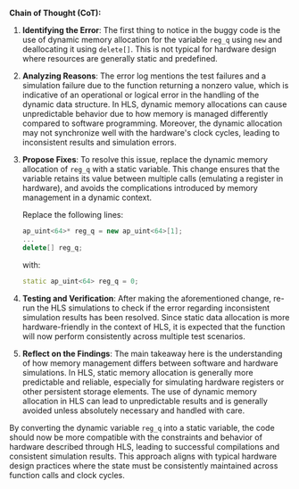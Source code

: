 **Chain of Thought (CoT):**

1. **Identifying the Error**:
   The first thing to notice in the buggy code is the use of dynamic memory allocation for the variable `reg_q` using `new` and deallocating it using `delete[]`. This is not typical for hardware design where resources are generally static and predefined.

2. **Analyzing Reasons**:
   The error log mentions the test failures and a simulation failure due to the function returning a nonzero value, which is indicative of an operational or logical error in the handling of the dynamic data structure. In HLS, dynamic memory allocations can cause unpredictable behavior due to how memory is managed differently compared to software programming. Moreover, the dynamic allocation may not synchronize well with the hardware's clock cycles, leading to inconsistent results and simulation errors.

3. **Propose Fixes**:
   To resolve this issue, replace the dynamic memory allocation of `reg_q` with a static variable. This change ensures that the variable retains its value between multiple calls (emulating a register in hardware), and avoids the complications introduced by memory management in a dynamic context.
   
   Replace the following lines:
   ```cpp
   ap_uint<64>* reg_q = new ap_uint<64>[1];
   ...
   delete[] reg_q;
   ```
   with:
   ```cpp
   static ap_uint<64> reg_q = 0;
   ```

4. **Testing and Verification**:
   After making the aforementioned change, re-run the HLS simulations to check if the error regarding inconsistent simulation results has been resolved. Since static data allocation is more hardware-friendly in the context of HLS, it is expected that the function will now perform consistently across multiple test scenarios.

5. **Reflect on the Findings**:
   The main takeaway here is the understanding of how memory management differs between software and hardware simulations. In HLS, static memory allocation is generally more predictable and reliable, especially for simulating hardware registers or other persistent storage elements. The use of dynamic memory allocation in HLS can lead to unpredictable results and is generally avoided unless absolutely necessary and handled with care.

By converting the dynamic variable `reg_q` into a static variable, the code should now be more compatible with the constraints and behavior of hardware described through HLS, leading to successful compilations and consistent simulation results. This approach aligns with typical hardware design practices where the state must be consistently maintained across function calls and clock cycles.